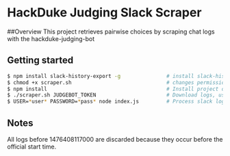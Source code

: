 # HackDuke Judging Slack Scraper

##Overview
This project retrieves pairwise choices by scraping chat logs with the hackduke-judging-bot

## Getting started
```bash
$ npm install slack-history-export -g               # install slack-history-export globally
$ chmod +x scraper.sh                               # changes permissions for scraper.sh
$ npm install                                       # Install project dependencies
$ ./scraper.sh JUDGEBOT_TOKEN                       # Download logs, use token from hackduke-secrets
$ USER=*user* PASSWORD=*pass* node index.js         # Process slack logs to find choices
```

## Notes
All logs before 1476408117000 are discarded because they occur before the official start time.
